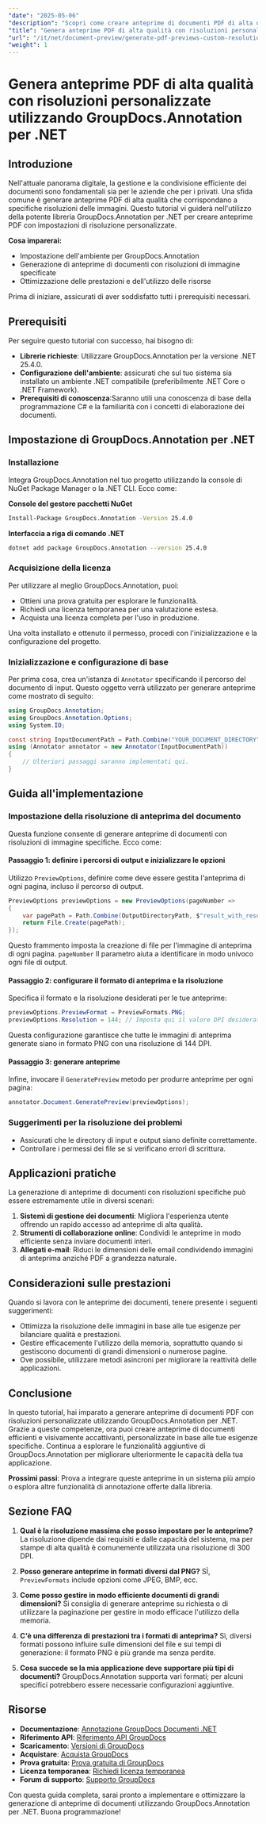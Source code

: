 ```yaml
---
"date": "2025-05-06"
"description": "Scopri come creare anteprime di documenti PDF di alta qualità con risoluzioni di immagine specifiche utilizzando la potente libreria GroupDocs.Annotation in .NET. Ottimizza il tuo flusso di lavoro di gestione dei documenti oggi stesso."
"title": "Genera anteprime PDF di alta qualità con risoluzioni personalizzate utilizzando GroupDocs.Annotation per .NET"
"url": "/it/net/document-preview/generate-pdf-previews-custom-resolutions-groupdocs/"
"weight": 1
---
```


# Genera anteprime PDF di alta qualità con risoluzioni personalizzate utilizzando GroupDocs.Annotation per .NET

## Introduzione

Nell'attuale panorama digitale, la gestione e la condivisione efficiente dei documenti sono fondamentali sia per le aziende che per i privati. Una sfida comune è generare anteprime PDF di alta qualità che corrispondano a specifiche risoluzioni delle immagini. Questo tutorial vi guiderà nell'utilizzo della potente libreria GroupDocs.Annotation per .NET per creare anteprime PDF con impostazioni di risoluzione personalizzate.

**Cosa imparerai:**
- Impostazione dell'ambiente per GroupDocs.Annotation
- Generazione di anteprime di documenti con risoluzioni di immagine specificate
- Ottimizzazione delle prestazioni e dell'utilizzo delle risorse

Prima di iniziare, assicurati di aver soddisfatto tutti i prerequisiti necessari.

## Prerequisiti

Per seguire questo tutorial con successo, hai bisogno di:

- **Librerie richieste**: Utilizzare GroupDocs.Annotation per la versione .NET 25.4.0.
- **Configurazione dell'ambiente**: assicurati che sul tuo sistema sia installato un ambiente .NET compatibile (preferibilmente .NET Core o .NET Framework).
- **Prerequisiti di conoscenza**:Saranno utili una conoscenza di base della programmazione C# e la familiarità con i concetti di elaborazione dei documenti.

## Impostazione di GroupDocs.Annotation per .NET

### Installazione

Integra GroupDocs.Annotation nel tuo progetto utilizzando la console di NuGet Package Manager o la .NET CLI. Ecco come:

**Console del gestore pacchetti NuGet**

```bash
Install-Package GroupDocs.Annotation -Version 25.4.0
```

**Interfaccia a riga di comando .NET**

```bash
dotnet add package GroupDocs.Annotation --version 25.4.0
```

### Acquisizione della licenza

Per utilizzare al meglio GroupDocs.Annotation, puoi:
- Ottieni una prova gratuita per esplorare le funzionalità.
- Richiedi una licenza temporanea per una valutazione estesa.
- Acquista una licenza completa per l'uso in produzione.

Una volta installato e ottenuto il permesso, procedi con l'inizializzazione e la configurazione del progetto.

### Inizializzazione e configurazione di base

Per prima cosa, crea un'istanza di `Annotator` specificando il percorso del documento di input. Questo oggetto verrà utilizzato per generare anteprime come mostrato di seguito:

```csharp
using GroupDocs.Annotation;
using GroupDocs.Annotation.Options;
using System.IO;

const string InputDocumentPath = Path.Combine("YOUR_DOCUMENT_DIRECTORY", "input.pdf");
using (Annotator annotator = new Annotator(InputDocumentPath))
{
    // Ulteriori passaggi saranno implementati qui.
}
```

## Guida all'implementazione

### Impostazione della risoluzione di anteprima del documento

Questa funzione consente di generare anteprime di documenti con risoluzioni di immagine specifiche. Ecco come:

#### Passaggio 1: definire i percorsi di output e inizializzare le opzioni

Utilizzo `PreviewOptions`, definire come deve essere gestita l'anteprima di ogni pagina, incluso il percorso di output.

```csharp
PreviewOptions previewOptions = new PreviewOptions(pageNumber =>
{
    var pagePath = Path.Combine(OutputDirectoryPath, $"result_with_resolution_{pageNumber}.png");
    return File.Create(pagePath);
});
```

Questo frammento imposta la creazione di file per l'immagine di anteprima di ogni pagina. `pageNumber` Il parametro aiuta a identificare in modo univoco ogni file di output.

#### Passaggio 2: configurare il formato di anteprima e la risoluzione

Specifica il formato e la risoluzione desiderati per le tue anteprime:

```csharp
previewOptions.PreviewFormat = PreviewFormats.PNG;
previewOptions.Resolution = 144; // Imposta qui il valore DPI desiderato.
```

Questa configurazione garantisce che tutte le immagini di anteprima generate siano in formato PNG con una risoluzione di 144 DPI.

#### Passaggio 3: generare anteprime

Infine, invocare il `GeneratePreview` metodo per produrre anteprime per ogni pagina:

```csharp
annotator.Document.GeneratePreview(previewOptions);
```

### Suggerimenti per la risoluzione dei problemi

- Assicurati che le directory di input e output siano definite correttamente.
- Controllare i permessi dei file se si verificano errori di scrittura.

## Applicazioni pratiche

La generazione di anteprime di documenti con risoluzioni specifiche può essere estremamente utile in diversi scenari:

1. **Sistemi di gestione dei documenti**: Migliora l'esperienza utente offrendo un rapido accesso ad anteprime di alta qualità.
2. **Strumenti di collaborazione online**: Condividi le anteprime in modo efficiente senza inviare documenti interi.
3. **Allegati e-mail**: Riduci le dimensioni delle email condividendo immagini di anteprima anziché PDF a grandezza naturale.

## Considerazioni sulle prestazioni

Quando si lavora con le anteprime dei documenti, tenere presente i seguenti suggerimenti:

- Ottimizza la risoluzione delle immagini in base alle tue esigenze per bilanciare qualità e prestazioni.
- Gestire efficacemente l'utilizzo della memoria, soprattutto quando si gestiscono documenti di grandi dimensioni o numerose pagine.
- Ove possibile, utilizzare metodi asincroni per migliorare la reattività delle applicazioni.

## Conclusione

In questo tutorial, hai imparato a generare anteprime di documenti PDF con risoluzioni personalizzate utilizzando GroupDocs.Annotation per .NET. Grazie a queste competenze, ora puoi creare anteprime di documenti efficienti e visivamente accattivanti, personalizzate in base alle tue esigenze specifiche. Continua a esplorare le funzionalità aggiuntive di GroupDocs.Annotation per migliorare ulteriormente le capacità della tua applicazione.

**Prossimi passi**: Prova a integrare queste anteprime in un sistema più ampio o esplora altre funzionalità di annotazione offerte dalla libreria.

## Sezione FAQ

1. **Qual è la risoluzione massima che posso impostare per le anteprime?**
   La risoluzione dipende dai requisiti e dalle capacità del sistema, ma per stampe di alta qualità è comunemente utilizzata una risoluzione di 300 DPI.

2. **Posso generare anteprime in formati diversi dal PNG?**
   SÌ, `PreviewFormats` include opzioni come JPEG, BMP, ecc.

3. **Come posso gestire in modo efficiente documenti di grandi dimensioni?**
   Si consiglia di generare anteprime su richiesta o di utilizzare la paginazione per gestire in modo efficace l'utilizzo della memoria.

4. **C'è una differenza di prestazioni tra i formati di anteprima?**
   Sì, diversi formati possono influire sulle dimensioni del file e sui tempi di generazione: il formato PNG è più grande ma senza perdite.

5. **Cosa succede se la mia applicazione deve supportare più tipi di documenti?**
   GroupDocs.Annotation supporta vari formati; per alcuni specifici potrebbero essere necessarie configurazioni aggiuntive.

## Risorse

- **Documentazione**: [Annotazione GroupDocs Documenti .NET](https://docs.groupdocs.com/annotation/net/)
- **Riferimento API**: [Riferimento API GroupDocs](https://reference.groupdocs.com/annotation/net/)
- **Scaricamento**: [Versioni di GroupDocs](https://releases.groupdocs.com/annotation/net/)
- **Acquistare**: [Acquista GroupDocs](https://purchase.groupdocs.com/buy)
- **Prova gratuita**: [Prova gratuita di GroupDocs](https://releases.groupdocs.com/annotation/net/)
- **Licenza temporanea**: [Richiedi licenza temporanea](https://purchase.groupdocs.com/temporary-license/)
- **Forum di supporto**: [Supporto GroupDocs](https://forum.groupdocs.com/c/annotation/) 

Con questa guida completa, sarai pronto a implementare e ottimizzare la generazione di anteprime di documenti utilizzando GroupDocs.Annotation per .NET. Buona programmazione!